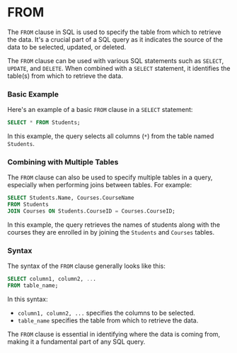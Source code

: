 # FROM
The `FROM` clause in SQL is used to specify the table from which to retrieve the data. It's a crucial part of a SQL query as it indicates the source of the data to be selected, updated, or deleted.

The `FROM` clause can be used with various SQL statements such as `SELECT`, `UPDATE`, and `DELETE`. When combined with a `SELECT` statement, it identifies the table(s) from which to retrieve the data.

### Basic Example

Here's an example of a basic `FROM` clause in a `SELECT` statement:

```sql
SELECT * FROM Students;
```

In this example, the query selects all columns (`*`) from the table named `Students`.

### Combining with Multiple Tables

The `FROM` clause can also be used to specify multiple tables in a query, especially when performing joins between tables. For example:

```sql
SELECT Students.Name, Courses.CourseName
FROM Students
JOIN Courses ON Students.CourseID = Courses.CourseID;
```

In this example, the query retrieves the names of students along with the courses they are enrolled in by joining the `Students` and `Courses` tables.

### Syntax

The syntax of the `FROM` clause generally looks like this:

```sql
SELECT column1, column2, ...
FROM table_name;
```

In this syntax:

- `column1, column2, ...` specifies the columns to be selected.
- `table_name` specifies the table from which to retrieve the data.

The `FROM` clause is essential in identifying where the data is coming from, making it a fundamental part of any SQL query.

